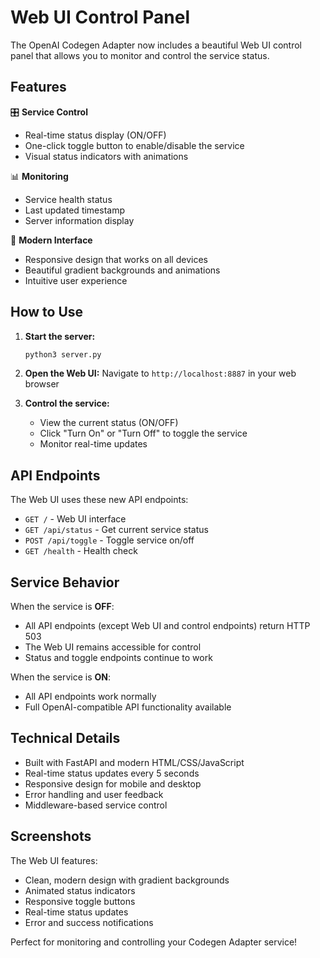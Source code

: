 # Web UI Control Panel

The OpenAI Codegen Adapter now includes a beautiful Web UI control panel that allows you to monitor and control the service status.

## Features

🎛️ **Service Control**
- Real-time status display (ON/OFF)
- One-click toggle button to enable/disable the service
- Visual status indicators with animations

📊 **Monitoring**
- Service health status
- Last updated timestamp
- Server information display

🎨 **Modern Interface**
- Responsive design that works on all devices
- Beautiful gradient backgrounds and animations
- Intuitive user experience

## How to Use

1. **Start the server:**
   ```bash
   python3 server.py
   ```

2. **Open the Web UI:**
   Navigate to `http://localhost:8887` in your web browser

3. **Control the service:**
   - View the current status (ON/OFF)
   - Click "Turn On" or "Turn Off" to toggle the service
   - Monitor real-time updates

## API Endpoints

The Web UI uses these new API endpoints:

- `GET /` - Web UI interface
- `GET /api/status` - Get current service status
- `POST /api/toggle` - Toggle service on/off
- `GET /health` - Health check

## Service Behavior

When the service is **OFF**:
- All API endpoints (except Web UI and control endpoints) return HTTP 503
- The Web UI remains accessible for control
- Status and toggle endpoints continue to work

When the service is **ON**:
- All API endpoints work normally
- Full OpenAI-compatible API functionality available

## Technical Details

- Built with FastAPI and modern HTML/CSS/JavaScript
- Real-time status updates every 5 seconds
- Responsive design for mobile and desktop
- Error handling and user feedback
- Middleware-based service control

## Screenshots

The Web UI features:
- Clean, modern design with gradient backgrounds
- Animated status indicators
- Responsive toggle buttons
- Real-time status updates
- Error and success notifications

Perfect for monitoring and controlling your Codegen Adapter service!


